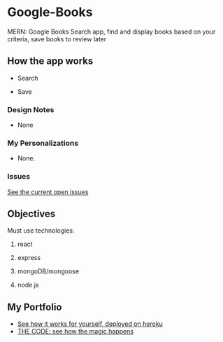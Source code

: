 # Google-Books
MERN: Google Books Search app, find and display books based on your criteria, save books to review later


## How the app works

* Search

<!-- ![home page](index.png) -->

* Save

### Design Notes

* None


### My Personalizations 

* None.

### Issues

[See the current open issues](https://github.com/janjakubowski/Google-Books/issues)

## Objectives

Must use technologies:

1. react

2. express

3. mongoDB/mongoose

4. node.js


## My Portfolio 

* [See how it works for yourself, deployed on heroku](https://arcane-plains-23326.herokuapp.com/)
* [THE CODE: see how the magic happens](https://github.com/janjakubowski/Google-Books.git)
